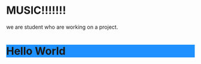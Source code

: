<html>
<head>
<title>Page Title</title>
</head>
<body>

 

<h1>MUSIC!!!!!!!</h1>
<p>we are student who are working on a project.</p>
<h1 style="background-color:DodgerBlue;">Hello World</h1>  
